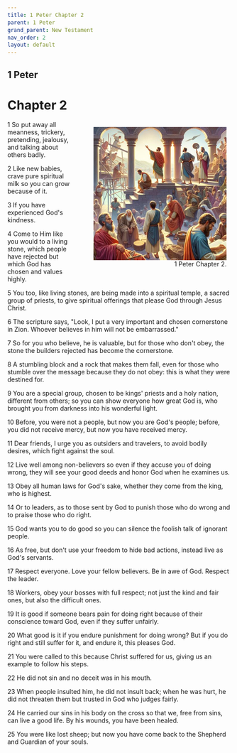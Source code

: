 ```yaml
---
title: 1 Peter Chapter 2
parent: 1 Peter
grand_parent: New Testament
nav_order: 2
layout: default
---
```


## 1 Peter

# Chapter 2

<figure style="float: right; margin-right: 10px;">
    <img src="/assets/Image/1 Peter/500/2.jpg" alt="1 Peter Chapter 2" style="width: 300px; height: 300px; float: right;padding-left: 10px;"/>
    <figcaption style="clear: both;text-align: right;">1 Peter Chapter 2.</figcaption>
</figure>
1 So put away all meanness, trickery, pretending, jealousy, and talking about others badly.

2 Like new babies, crave pure spiritual milk so you can grow because of it.

3 If you have experienced God's kindness.

4 Come to Him like you would to a living stone, which people have rejected but which God has chosen and values highly.

5 You too, like living stones, are being made into a spiritual temple, a sacred group of priests, to give spiritual offerings that please God through Jesus Christ.

6 The scripture says, "Look, I put a very important and chosen cornerstone in Zion. Whoever believes in him will not be embarrassed."

7 So for you who believe, he is valuable, but for those who don't obey, the stone the builders rejected has become the cornerstone.

8 A stumbling block and a rock that makes them fall, even for those who stumble over the message because they do not obey: this is what they were destined for.

9 You are a special group, chosen to be kings' priests and a holy nation, different from others; so you can show everyone how great God is, who brought you from darkness into his wonderful light.

10 Before, you were not a people, but now you are God's people; before, you did not receive mercy, but now you have received mercy.

11 Dear friends, I urge you as outsiders and travelers, to avoid bodily desires, which fight against the soul.

12 Live well among non-believers so even if they accuse you of doing wrong, they will see your good deeds and honor God when he examines us.

13 Obey all human laws for God's sake, whether they come from the king, who is highest.

14 Or to leaders, as to those sent by God to punish those who do wrong and to praise those who do right.

15 God wants you to do good so you can silence the foolish talk of ignorant people.

16 As free, but don't use your freedom to hide bad actions, instead live as God's servants.

17 Respect everyone. Love your fellow believers. Be in awe of God. Respect the leader.

18 Workers, obey your bosses with full respect; not just the kind and fair ones, but also the difficult ones.

19 It is good if someone bears pain for doing right because of their conscience toward God, even if they suffer unfairly.

20 What good is it if you endure punishment for doing wrong? But if you do right and still suffer for it, and endure it, this pleases God.

21 You were called to this because Christ suffered for us, giving us an example to follow his steps.

22 He did not sin and no deceit was in his mouth.

23 When people insulted him, he did not insult back; when he was hurt, he did not threaten them but trusted in God who judges fairly.

24 He carried our sins in his body on the cross so that we, free from sins, can live a good life. By his wounds, you have been healed.

25 You were like lost sheep; but now you have come back to the Shepherd and Guardian of your souls.


